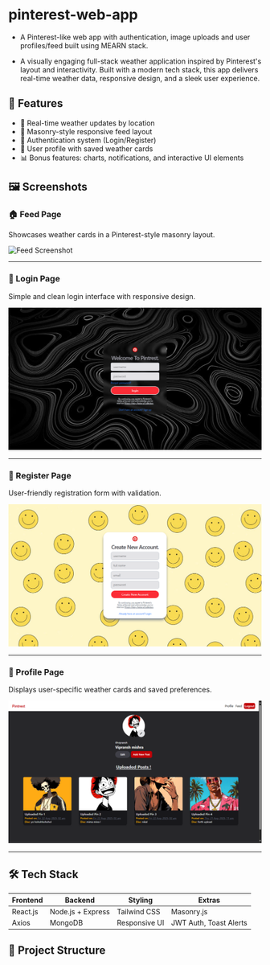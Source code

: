 # pinterest-web-app

- A Pinterest-like web app with authentication, image uploads and user
  profiles/feed built using MEARN stack.

- A visually engaging full-stack weather application inspired by Pinterest's
  layout and interactivity. Built with a modern tech stack, this app delivers
  real-time weather data, responsive design, and a sleek user experience.

## 🚀 Features

- 📍 Real-time weather updates by location
- 🧱 Masonry-style responsive feed layout
- 🔐 Authentication system (Login/Register)
- 👤 User profile with saved weather cards
- 📊 Bonus features: charts, notifications, and interactive UI elements

## 🖼️ Screenshots

### 🏠 Feed Page

Showcases weather cards in a Pinterest-style masonry layout.

![Feed Screenshot](<./assets/screenshots/localhost_3000_feed%20(1).png/>)

---

### 🔑 Login Page

Simple and clean login interface with responsive design.

![Login Screenshot](./assets/screenshots/Screenshot%202025-08-22%20022548.png)

---

### 📝 Register Page

User-friendly registration form with validation.

![Register Screenshot](./assets/screenshots/Screenshot%202025-08-22%20022603.png)

---

### 👤 Profile Page

Displays user-specific weather cards and saved preferences.

![Profile Screenshot](./assets/screenshots/Screenshot%202025-08-22%20022641.png)

---

## 🛠️ Tech Stack

| Frontend | Backend           | Styling       | Extras                 |
| -------- | ----------------- | ------------- | ---------------------- |
| React.js | Node.js + Express | Tailwind CSS  | Masonry.js             |
| Axios    | MongoDB           | Responsive UI | JWT Auth, Toast Alerts |

## 📁 Project Structure
  